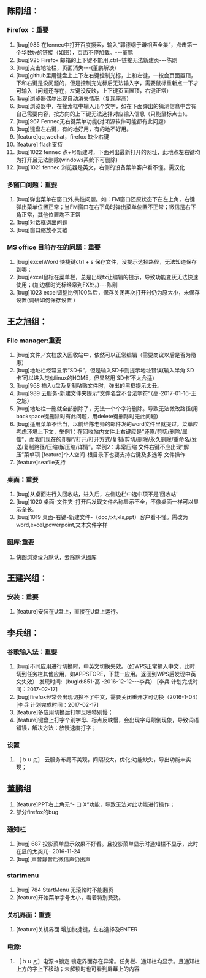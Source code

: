 
## 陈刚组：
### Firefox ：重要

1. [bug]985 在fennec中打开百度搜索，输入“郭德纲于谦相声全集“，点击第一个华数tv的链接（如图），页面不停加载。---董鹏
2. [bug]925 Firefox 邮箱的上下键不能用,ctrl+链接无法新建页---陈刚
3. [bug]点击地址栏，页面消失---(董鹏解决)
4. [bug]github里用键盘上上下左右键控制光标，上和左键，一按会页面置顶，下和右键是没问题的，但是控制完光标后无法输入字，需要鼠标重新点一下才可输入（问题还存在，左键没反映，上下键页面置顶，右键正常）
5. [bug]浏览器偶尔出现自动消失情况（复现率高）
6. [bug]浏览器中，在搜索框中输入几个文字，如在下面弹出的猜测信息中含有自己需要内容，按方向的上下键无法选择对应输入信息（只能鼠标点击）。
7. [bug]967 Fennec无右键菜单功能(对闭源软件可能都有此问题）
8. [bug]键盘左右键，有的地好用，有的地不好用。
9. [feature]qq,wechat，firefox 缺少右键
10. [feature] flash支持
11. [bug]1022 fennec 点+号新建时，下面列出最新打开的网址，此地点左右键均为打开且无法删除(windows系统下可删除) 
12. [bug]1021 fennec 浏览器是英文，右侧的设备菜单客户看不懂。需汉化 	



### 多窗口问题：重要

1. [bug]弹出菜单在窗口外,共性问题。如：FM窗口还原状态下在左上角，右键弹出菜单位置正常；当FM窗口在右下角时弹出菜单位置不正常；微信是右下角正常，其他位置均不正常
2. [bug]对话框退出问题
3. [bug]窗口缩放不灵敏

### MS office 目前存在的问题：重要
1. [bug]excel\Word 快捷键ctrl + s 保存文件，没提示选择路径，无法知道保存到哪；
2. [bug]excel鼠标在菜单栏，总是出现fx让编辑的提示，导致功能变灰无法快速使用；(加边框时光标经常到FX处。)---陈刚
3. [bug]1023 	 excel调整比例100%后，保存关闭再次打开时仍为原大小，未保存设置(调研如何保存设置 ) 	

## 王之旭组：
### File manager:重要
1. [bug]文件／文档放入回收站中，依然可以正常编辑（需要商议以后是否为隐患）
2. [bug]地址栏经常显示“SD卡“，但是输入SD卡则提示地址错误(输入半角‘SD卡’可以进入类似linux的HOME，但显然用‘SD卡’不太合适)
3. [bug]968 插入u盘及复制粘贴文件时，弹出的黑框提示太丑。
4. [bug]989 云服务-新建文件夹提示“文件名含不合法字符“（高-2017-01-16-王之旭）
5. [bug]地址栏一删就全部删除了，无法一个个字符删除。导致无法微改路径(用backspace键删除时有此问题，用delete键删除时无此问题)
6. [bug]适用菜单不恰当，以前给陈老师的邮件发的word文件里就提过。菜单应考虑环境上下文，举例1：在回收站内文件上右键应是“还原/剪切/删除/属性”，而我们现在的却是“/打开/打开方式/复制/剪切/删除/永久删除/重命名/发送/复制路径/压缩/解压缩/详情”。举例2：非常压缩 文件右键不应出现“解压”菜单项 [feature]个人空间-根目录下也要支持右键及多选等 文件操作
7. [feature]seafile支持

### 桌面：重要
1. [bug]从桌面进行入回收站，进入后，左侧边栏中选中项不是‘回收站’
2. [bug]1020  桌面-文件夹-打开后发现文件名称显示不全，不像桌面一样可以显示全长. 	
3. [bug]1019 	桌面-右键-新建文件-（doc,txt,xls,ppt）客户看不懂。需改为word,excel,powerpoint,文本文件字样 	


### 图库:重要
1. 快图浏览设为默认，去除默认图库


## 王建兴组：
### 安装：重要
1. [feature]安装在U盘上，直接在U盘上运行。


## 李兵组：
### 谷歌输入法：重要
1. [bug]不同应用进行切换时，中英文切换失效。（如WPS正常输入中文，此时切到任务栏其他应用，如APPSTORE，下载一应用。返回到WPS后发现中英文失效） 发现时间:（bugId:851-高 -2016-12-12---李兵） [李兵 计划完成时间：2017-02-17]
2. [bug]firefox经常会出现切换不了中文，需要关闭重开才可切换（2016-1-04）[李兵 计划完成时间：2017-02-17]
3. [feature]多应用切换后打字反映特别慢；
4. [feature]键盘上打字个别字母、标点反映慢，会出现字母颠倒现象，导致词语错误，解决方法：放慢速度打字；

### 设置
1. ［ｂｕｇ］ 云服务布局不美观，间隔较大，优化;功能缺失，导出功能未实现； 


## 董鹏组
1. [feature]PPT右上角无“- 口 X“功能，导致无法对此功能进行操作；
2. 部分firefox的bug

### 通知栏
1. [bug] 687 投影菜单显示效果不好看。且投影菜单显示时通知栏不显示，此时在显的太突兀- 2016-11-24
2. [bug] 声音静音后微信声仍出声

### startmenu
1. [bug] 784 StartMenu 无滚轮时不能翻页
2. [feature]开始菜单字号太小，看着特别费劲。


### 关机界面：重要
1. [feature]关机界面 增加快捷键，左右选择及ENTER

### 电源:
1. ［ｂｕｇ］电源->锁定 锁定界面存在异常。任务栏、通知栏均显示。且通知栏上方的字上下移动；未解锁时也可看到屏幕上的内容
